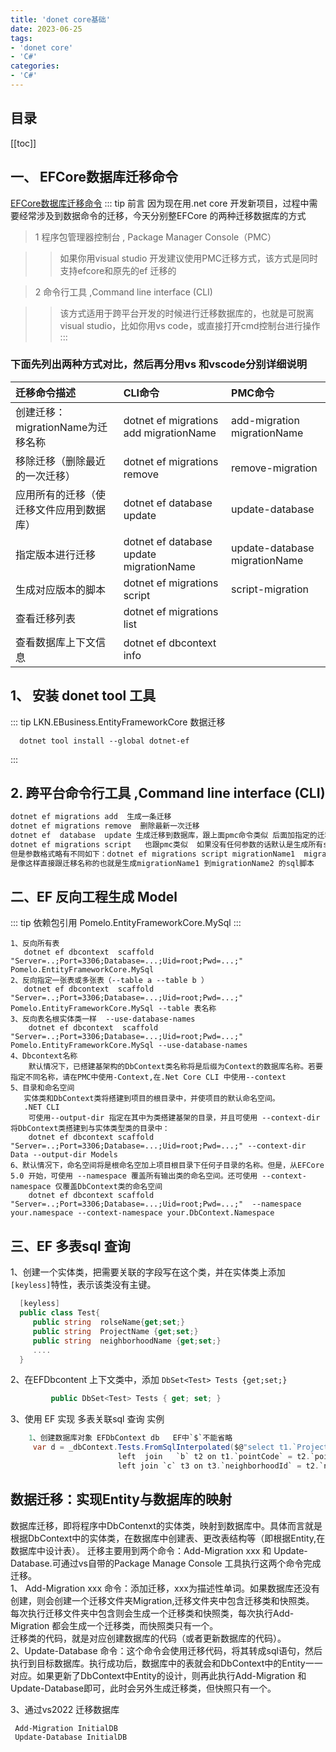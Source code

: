 ```yaml
---
title: 'donet core基础'
date: 2023-06-25
tags:
- 'donet core'
- 'C#'
categories:
- 'C#'
---
```



## 目录
[[toc]]
## 一、 EFCore数据库迁移命令

[EFCore数据库迁移命令](https://blog.csdn.net/az44yao/article/details/111399857)
::: tip 前言
 因为现在用.net core 开发新项目，过程中需要经常涉及到数据命令的迁移，今天分别整EFCore 的两种迁移数据库的方式 

>1 程序包管理器控制台 , Package Manager Console（PMC）

>>如果你用visual studio 开发建议使用PMC迁移方式，该方式是同时支持efcore和原先的ef 迁移的

>2 命令行工具 ,Command line interface (CLI)

>>该方式适用于跨平台开发的时候进行迁移数据库的，也就是可脱离visual studio，比如你用vs code，或直接打开cmd控制台进行操作
:::
### 下面先列出两种方式对比，然后再分用vs 和vscode分别详细说明
|迁移命令描述|CLI命令|PMC命令|
| :---    |:---  |:---  |
|创建迁移：migrationName为迁移名称     | dotnet ef migrations add migrationName  |add-migration migrationName|
|移除迁移（删除最近的一次迁移）         | dotnet ef migrations remove             |remove-migration           |
|应用所有的迁移（使迁移文件应用到数据库）| dotnet ef database update               |update-database            |
|指定版本进行迁移                      | dotnet ef database update migrationName |update-database migrationName |
|生成对应版本的脚本                    | dotnet ef migrations script             |script-migration            |
|查看迁移列表                          | dotnet ef migrations list               |                            |
|查看数据库上下文信息                   | dotnet ef dbcontext info                |                            |

## 1、 安装 donet tool 工具
::: tip LKN.EBusiness.EntityFrameworkCore 数据迁移
```
  dotnet tool install --global dotnet-ef
```
:::

## 2. 跨平台命令行工具 ,Command line interface (CLI)
``` bash
dotnet ef migrations add  生成一条迁移
dotnet ef migrations remove  删除最新一次迁移
dotnet ef  database  update 生成迁移到数据库，跟上面pmc命令类似 后面加指定的迁移作为参数可以进行版本的回滚
dotnet ef migrations script   也跟pmc类似  如果没有任何参数的话默认是生成所有sql脚本，
但是参数格式略有不同如下：dotnet ef migrations script migrationName1  migrationName2 ;
是像这样直接跟迁移名称的也就是生成migrationName1 到migrationName2 的sql脚本
```
 
 ## 二、EF 反向工程生成 Model
::: tip  依赖包引用
    Pomelo.EntityFrameworkCore.MySql
:::
``` 
1、反向所有表
   dotnet ef dbcontext  scaffold "Server=..;Port=3306;Database=...;Uid=root;Pwd=...;"  Pomelo.EntityFrameworkCore.MySql
2、反向指定一张表或多张表（--table a --table b ）
   dotnet ef dbcontext  scaffold "Server=..;Port=3306;Database=...;Uid=root;Pwd=...;"  Pomelo.EntityFrameworkCore.MySql --table 表名称
3、反向表名根实体类一样  --use-database-names
    dotnet ef dbcontext  scaffold "Server=..;Port=3306;Database=...;Uid=root;Pwd=...;"  Pomelo.EntityFrameworkCore.MySql --use-database-names
4、Dbcontext名称
    默认情况下，已搭建基架构的DbContext类名称将是后缀为Context的数据库名称。若要指定不同名称，请在PMC中使用-Context,在.Net Core CLI 中使用--context
5、目录和命名空间
   实体类和DbContext类将搭建到项目的根目录中，并使项目的默认命名空间。
   .NET CLI
    可使用--output-dir 指定在其中为类搭建基架的目录，并且可使用 --context-dir 将DbContext类搭建到与实体类型类的目录中：
    dotnet ef dbcontext scaffold "Server=..;Port=3306;Database=...;Uid=root;Pwd=...;" --context-dir Data --output-dir Models
6、默认情况下，命名空间将是根命名空加上项目根目录下任何子目录的名称。但是，从EFCore 5.0 开始，可使用 --namespace 覆盖所有输出类的命名空间。还可使用 --context-namespace 仅覆盖DbContext类的命名空间
    dotnet ef dbcontext scaffold "Server=..;Port=3306;Database=...;Uid=root;Pwd=...;"  --namespace your.namespace --context-namespace your.DbContext.Namespace    
```
 ## 三、EF 多表sql 查询
1、创建一个实体类，把需要关联的字段写在这个类，并在实体类上添加`[keyless]`特性，表示该类没有主键。
``` C# 
  [keyless]
  public class Test{
     public string  rolseName{get;set;}
     public string  ProjectName {get;set;}
     public string  neighborhoodName {get;set;}
     ....
  }
```
2、在EFDbcontent 上下文类中，添加 `DbSet<Test> Tests {get;set;}` 
``` C#
         public DbSet<Test> Tests { get; set; }
```
3、使用 EF 实现 多表关联sql 查询 实例

``` C# 
    1、创建数据库对象 EFDbContext db   EF中`$`不能省略
     var d = _dbContext.Tests.FromSqlInterpolated($@"select t1.`ProjectName`,t2.`rolseName`, t3.`neighborhoodName` from  `a` t1 
                        left  join   `b` t2 on t1.`pointCode` = t2.`pointCode`
                        left join `c` t3 on t3.`neighborhoodId` = t2.`neighborhoodId`");
```

## 数据迁移：实现Entity与数据库的映射
数据库迁移，即将程序中DbContenxt的实体类，映射到数据库中。具体而言就是根据DbContext中的实体类，在数据库中创建表、更改表结构等（即根据Entity,在数据库中设计表）。
迁移主要用到两个命令：Add-Migration xxx 和 Update-Database.可通过vs自带的Package Manage Console 工具执行这两个命令完成迁移。  
1、 Add-Migration xxx 命令：添加迁移，xxx为描述性单词。如果数据库还没有创建，则会创建一个迁移文件夹Migration,迁移文件夹中包含迁移类和快照类。   
每次执行迁移文件夹中包含则会生成一个迁移类和快照类，每次执行Add-Migration 都会生成一个迁移类，而快照类只有一个。  
迁移类的代码，就是对应创建数据库的代码（或者更新数据库的代码）。   
2、Update-Database 命令：这个命令会使用迁移代码，将其转成sql语句，然后执行到目标数据库。执行成功后，数据库中的表就会和DbContext中的Entity一一对应。如果更新了DbContext中Entity的设计，则再此执行Add-Migration 和 Update-Database即可，此时会另外生成迁移类，但快照只有一个。

3、通过vs2022 迁移数据库
``` bashe 
 Add-Migration InitialDB
 Update-Database InitialDB
```